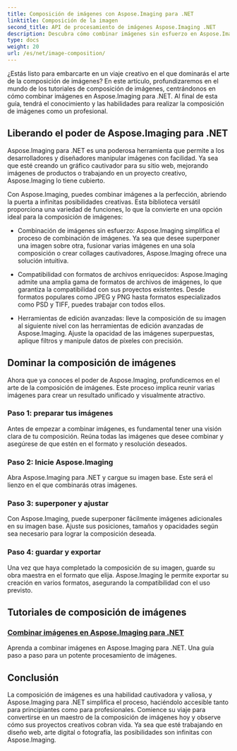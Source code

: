 ```yaml
---
title: Composición de imágenes con Aspose.Imaging para .NET
linktitle: Composición de la imagen
second_title: API de procesamiento de imágenes Aspose.Imaging .NET
description: Descubra cómo combinar imágenes sin esfuerzo en Aspose.Imaging para .NET con nuestros completos tutoriales. ¡Mejore sus habilidades de procesamiento de imágenes hoy!
type: docs
weight: 20
url: /es/net/image-composition/
---
```


¿Estás listo para embarcarte en un viaje creativo en el que dominarás el arte de la composición de imágenes? En este artículo, profundizaremos en el mundo de los tutoriales de composición de imágenes, centrándonos en cómo combinar imágenes en Aspose.Imaging para .NET. Al final de esta guía, tendrá el conocimiento y las habilidades para realizar la composición de imágenes como un profesional.

## Liberando el poder de Aspose.Imaging para .NET

Aspose.Imaging para .NET es una poderosa herramienta que permite a los desarrolladores y diseñadores manipular imágenes con facilidad. Ya sea que esté creando un gráfico cautivador para su sitio web, mejorando imágenes de productos o trabajando en un proyecto creativo, Aspose.Imaging lo tiene cubierto.

Con Aspose.Imaging, puedes combinar imágenes a la perfección, abriendo la puerta a infinitas posibilidades creativas. Esta biblioteca versátil proporciona una variedad de funciones, lo que la convierte en una opción ideal para la composición de imágenes:

- Combinación de imágenes sin esfuerzo: Aspose.Imaging simplifica el proceso de combinación de imágenes. Ya sea que desee superponer una imagen sobre otra, fusionar varias imágenes en una sola composición o crear collages cautivadores, Aspose.Imaging ofrece una solución intuitiva.

- Compatibilidad con formatos de archivos enriquecidos: Aspose.Imaging admite una amplia gama de formatos de archivos de imágenes, lo que garantiza la compatibilidad con sus proyectos existentes. Desde formatos populares como JPEG y PNG hasta formatos especializados como PSD y TIFF, puedes trabajar con todos ellos.

- Herramientas de edición avanzadas: lleve la composición de su imagen al siguiente nivel con las herramientas de edición avanzadas de Aspose.Imaging. Ajuste la opacidad de las imágenes superpuestas, aplique filtros y manipule datos de píxeles con precisión.

## Dominar la composición de imágenes

Ahora que ya conoces el poder de Aspose.Imaging, profundicemos en el arte de la composición de imágenes. Este proceso implica reunir varias imágenes para crear un resultado unificado y visualmente atractivo.

### Paso 1: preparar tus imágenes

Antes de empezar a combinar imágenes, es fundamental tener una visión clara de tu composición. Reúna todas las imágenes que desee combinar y asegúrese de que estén en el formato y resolución deseados.

### Paso 2: Inicie Aspose.Imaging

Abra Aspose.Imaging para .NET y cargue su imagen base. Este será el lienzo en el que combinarás otras imágenes.

### Paso 3: superponer y ajustar

Con Aspose.Imaging, puede superponer fácilmente imágenes adicionales en su imagen base. Ajuste sus posiciones, tamaños y opacidades según sea necesario para lograr la composición deseada.

### Paso 4: guardar y exportar

Una vez que haya completado la composición de su imagen, guarde su obra maestra en el formato que elija. Aspose.Imaging le permite exportar su creación en varios formatos, asegurando la compatibilidad con el uso previsto.

## Tutoriales de composición de imágenes
### [Combinar imágenes en Aspose.Imaging para .NET](./combine-images/)
Aprenda a combinar imágenes en Aspose.Imaging para .NET. Una guía paso a paso para un potente procesamiento de imágenes.

## Conclusión

La composición de imágenes es una habilidad cautivadora y valiosa, y Aspose.Imaging para .NET simplifica el proceso, haciéndolo accesible tanto para principiantes como para profesionales. Comience su viaje para convertirse en un maestro de la composición de imágenes hoy y observe cómo sus proyectos creativos cobran vida. Ya sea que esté trabajando en diseño web, arte digital o fotografía, las posibilidades son infinitas con Aspose.Imaging.